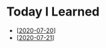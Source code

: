 # Today I Learned

- [[2020-07-20]]
- [[2020-07-21]]

[//begin]: # "Autogenerated link references for markdown compatibility"
[2020-07-20]: 2020-07/2020-07-20 "2020-07-20 ("
[2020-07-21]: 2020-07/2020-07-21 "2020-07-21 ("
[//end]: # "Autogenerated link references"
